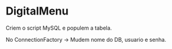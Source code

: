 # DigitalMenu

Criem o script MySQL e populem a tabela.

No ConnectionFactory -> Mudem nome do DB, usuario e senha.




